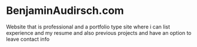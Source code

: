# BenjaminAudirsch.com
Website that is professional and a portfolio type site where i can list experience and my resume and also previous projects and have an option to leave contact info
